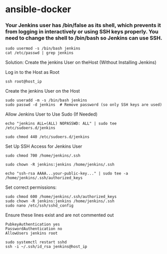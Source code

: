 # ansible-docker
### Your Jenkins user has /bin/false as its shell, which prevents it from logging in interactively or using SSH keys properly. You need to change the shell to /bin/bash so Jenkins can use SSH.
```
sudo usermod -s /bin/bash jenkins
cat /etc/passwd | grep jenkins
```

Solution: Create the jenkins User on theHost (Without Installing Jenkins)

Log in to the Host as Root
```
ssh root@host_ip
```
Create the jenkins User on the Host
```
sudo useradd -m -s /bin/bash jenkins
sudo passwd -d jenkins  # Remove password (so only SSH keys are used)
```
Allow Jenkins User to Use Sudo (If Needed)
```
echo "jenkins ALL=(ALL) NOPASSWD: ALL" | sudo tee /etc/sudoers.d/jenkins

sudo chmod 440 /etc/sudoers.d/jenkins
```
Set Up SSH Access for Jenkins User
```
sudo chmod 700 /home/jenkins/.ssh

sudo chown -R jenkins:jenkins /home/jenkins/.ssh

echo "ssh-rsa AAAA...your-public-key..." | sudo tee -a /home/jenkins/.ssh/authorized_keys
```

Set correct permissions:
```
sudo chmod 600 /home/jenkins/.ssh/authorized_keys
sudo chown -R jenkins:jenkins /home/jenkins/.ssh
sudo nano /etc/ssh/sshd_config
```

Ensure these lines exist and are not commented out
```
PubkeyAuthentication yes
PasswordAuthentication no
AllowUsers jenkins root

sudo systemctl restart sshd
ssh -i ~/.ssh/id_rsa jenkins@host_ip
```
